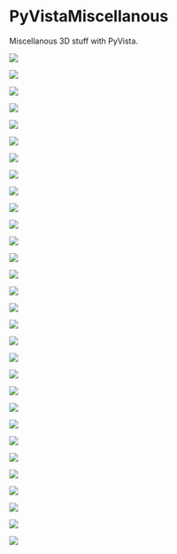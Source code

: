 # PyVistaMiscellanous

Miscellanous 3D stuff with PyVista.

![](https://github.com/stla/PyVistaMiscellanous/raw/main/AstroidalTwistedCyclide.png)

![](https://github.com/stla/PyVistaMiscellanous/raw/main/AstroidalTwistedTorus.png)

![](https://github.com/stla/PyVistaMiscellanous/raw/main/Duoprism_3-30.gif)

![](https://github.com/stla/PyVistaMiscellanous/raw/main/Duoprism_30-30.gif)

![](https://github.com/stla/PyVistaMiscellanous/raw/main/HopfToriSteinerOrbit.gif)

![](https://github.com/stla/PyVistaMiscellanous/raw/main/HopfTorusGreatCircle.gif)

![](https://github.com/stla/PyVistaMiscellanous/raw/main/HyperboloidOneSheet.gif)

![](https://github.com/stla/PyVistaMiscellanous/raw/main/ToroidalHelix.gif)

![](https://github.com/stla/PyVistaMiscellanous/raw/main/HexagonalDuoprism.gif)

![](https://github.com/stla/PyVistaMiscellanous/raw/main/CRP.gif)

![](https://github.com/stla/PyVistaMiscellanous/raw/main/flower_cyclides.gif)

![](https://github.com/stla/PyVistaMiscellanous/raw/main/Flower1.gif)

![](https://github.com/stla/PyVistaMiscellanous/raw/main/Flower2.gif)

![](https://github.com/stla/PyVistaMiscellanous/raw/main/Flower3.gif)

![](https://github.com/stla/PyVistaMiscellanous/raw/main/HyperboloidTwoSheets.gif)

![](https://github.com/stla/PyVistaMiscellanous/raw/main/BarthDecic.png)

![](https://github.com/stla/PyVistaMiscellanous/raw/main/Villarceau.gif)

![](https://github.com/stla/PyVistaMiscellanous/raw/main/CyclidoidalTubularHelix.png)

![](https://github.com/stla/PyVistaMiscellanous/raw/main/CostaSurface.gif)

![](https://github.com/stla/PyVistaMiscellanous/raw/main/TetrahedronNet.gif)

![](https://github.com/stla/PyVistaMiscellanous/raw/main/ModularTessellation.gif)

![](https://github.com/stla/PyVistaMiscellanous/raw/main/TwentyRoses.gif)

![](https://github.com/stla/PyVistaMiscellanous/raw/main/Lattice.gif)

![](https://github.com/stla/PyVistaMiscellanous/raw/main/Togliatti_python.png)

![](https://github.com/stla/PyVistaMiscellanous/raw/main/stiletto.gif)

![](https://github.com/stla/PyVistaMiscellanous/raw/main/SolidMobiusStripElectric.gif)

![](https://github.com/stla/PyVistaMiscellanous/raw/main/ICN5D_cage.gif)

![](https://github.com/stla/PyVistaMiscellanous/raw/main/trianguloidTrifoil.gif)

![](https://github.com/stla/PyVistaMiscellanous/raw/main/SartOctic72nodes.gif)

![](https://github.com/stla/PyVistaMiscellanous/raw/main/vanStraten.gif)

